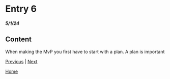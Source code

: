 # Entry 6
##### 5/1/24

## Content

When making the MvP you first have to start with a plan. A plan is important 









[Previous](entry05.md) | [Next](entry07.md)

[Home](../README.md)

